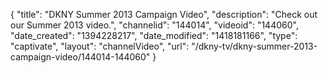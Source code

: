 {
    "title": "DKNY Summer 2013 Campaign Video",
    "description": "Check out our Summer 2013 video.",
    "channelid": "144014",
    "videoid": "144060",
    "date_created": "1394228217",
    "date_modified": "1418181166",
    "type": "captivate",
    "layout": "channelVideo",
    "url": "\/dkny-tv\/dkny-summer-2013-campaign-video\/144014-144060"
}